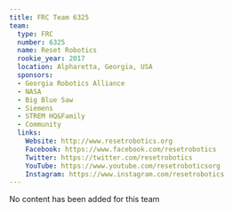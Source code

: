 ```yaml
---
title: FRC Team 6325
team:
  type: FRC
  number: 6325
  name: Reset Robotics
  rookie_year: 2017
  location: Alpharetta, Georgia, USA
  sponsors:
  - Georgia Robotics Alliance
  - NASA
  - Big Blue Saw
  - Siemens
  - STREM HQ&Family
  - Community
  links:
    Website: http://www.resetrobotics.org
    Facebook: https://www.facebook.com/resetrobotics
    Twitter: https://twitter.com/resetrobotics
    YouTube: https://www.youtube.com/resetroboticsorg
    Instagram: https://www.instagram.com/resetrobotics
---
```


No content has been added for this team